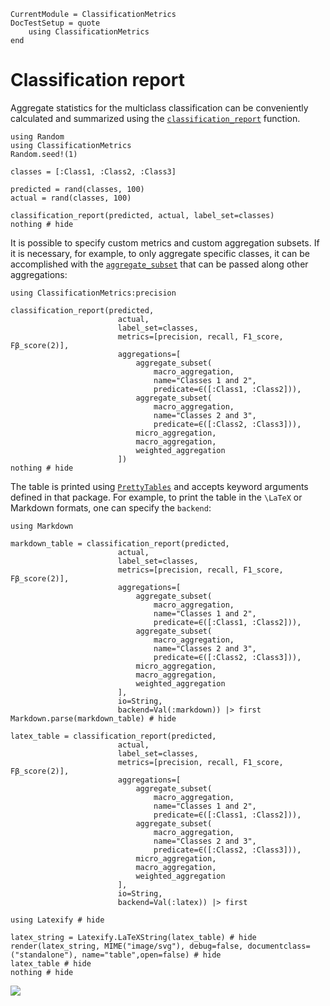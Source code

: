 ```@meta
CurrentModule = ClassificationMetrics
DocTestSetup = quote
    using ClassificationMetrics
end
```

# Classification report

Aggregate statistics for the multiclass classification can be conveniently calculated and summarized using the [`classification_report`](@ref) function. 

```@setup 1
using Random
using ClassificationMetrics
Random.seed!(1)

```

```@example 1
classes = [:Class1, :Class2, :Class3]

predicted = rand(classes, 100)
actual = rand(classes, 100)

classification_report(predicted, actual, label_set=classes)
nothing # hide
```

It is possible to specify custom metrics and custom aggregation subsets. If it is necessary, for example, to only aggregate specific classes, it can be accomplished with the [`aggregate_subset`](@ref) that can be passed along other aggregations:


```@example 1
using ClassificationMetrics:precision

classification_report(predicted, 
                        actual, 
                        label_set=classes,
                        metrics=[precision, recall, F1_score, Fβ_score(2)],
                        aggregations=[
                            aggregate_subset(
                                macro_aggregation, 
                                name="Classes 1 and 2", 
                                predicate=∈([:Class1, :Class2])),
                            aggregate_subset(
                                macro_aggregation, 
                                name="Classes 2 and 3", 
                                predicate=∈([:Class2, :Class3])),
                            micro_aggregation,
                            macro_aggregation,
                            weighted_aggregation
                        ])
nothing # hide
```

The table is printed using [`PrettyTables`](https://github.com/ronisbr/PrettyTables.jl) and accepts keyword arguments defined in that package. For example, to print the table in the ``\LaTeX`` or Markdown formats, one can specify the `backend`:

```@example 1
using Markdown

markdown_table = classification_report(predicted, 
                        actual, 
                        label_set=classes,
                        metrics=[precision, recall, F1_score, Fβ_score(2)],
                        aggregations=[
                            aggregate_subset(
                                macro_aggregation, 
                                name="Classes 1 and 2", 
                                predicate=∈([:Class1, :Class2])),
                            aggregate_subset(
                                macro_aggregation, 
                                name="Classes 2 and 3", 
                                predicate=∈([:Class2, :Class3])),
                            micro_aggregation,
                            macro_aggregation,
                            weighted_aggregation
                        ],
                        io=String,
                        backend=Val(:markdown)) |> first
Markdown.parse(markdown_table) # hide
```



```@example 1
latex_table = classification_report(predicted, 
                        actual, 
                        label_set=classes,
                        metrics=[precision, recall, F1_score, Fβ_score(2)],
                        aggregations=[
                            aggregate_subset(
                                macro_aggregation, 
                                name="Classes 1 and 2", 
                                predicate=∈([:Class1, :Class2])),
                            aggregate_subset(
                                macro_aggregation, 
                                name="Classes 2 and 3", 
                                predicate=∈([:Class2, :Class3])),
                            micro_aggregation,
                            macro_aggregation,
                            weighted_aggregation
                        ],
                        io=String,
                        backend=Val(:latex)) |> first

using Latexify # hide

latex_string = Latexify.LaTeXString(latex_table) # hide
render(latex_string, MIME("image/svg"), debug=false, documentclass=("standalone"), name="table",open=false) # hide
latex_table # hide
nothing # hide
```
![](table.svg)
